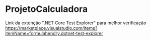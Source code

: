 # ProjetoCalculadora


Link da extenção ".NET Core Test Explorer" para melhor verificação 
https://marketplace.visualstudio.com/items?itemName=formulahendry.dotnet-test-explorer
